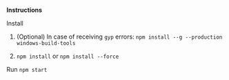 **Instructions**

Install

1. (Optional) In case of receiving `gyp` errors: `npm install --g --production windows-build-tools`

2. `npm install` or `npm install --force`

Run `npm start`